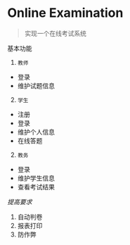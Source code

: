 # Online Examination

> 实现一个在线考试系统

基本功能
1. `教师` 
  - 登录
  - 维护试题信息
2. `学生` 
  - 注册
  - 登录
  - 维护个人信息
  - 在线答题
2. `教务`
  - 登录
  - 维护学生信息
  - 查看考试结果

*提高要求*
1. 自动判卷
2. 报表打印
3. 防作弊